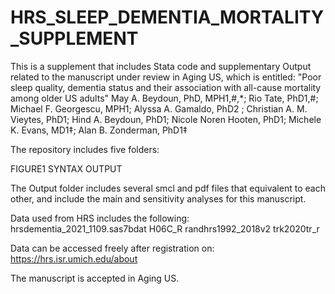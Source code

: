 # HRS_SLEEP_DEMENTIA_MORTALITY_SUPPLEMENT
This is a supplement that includes Stata code and supplementary Output related to the manuscript under review in Aging US, which is entitled:
"Poor sleep quality, dementia status and their association with all-cause mortality among older US adults"
May A. Beydoun, PhD, MPH1,#,*; Rio Tate, PhD1,#; Michael F. Georgescu, MPH1; Alyssa A. Gamaldo, PhD2 ; Christian A. M. Vieytes, PhD1; Hind A. Beydoun, PhD1; Nicole Noren Hooten, PhD1;  Michele K. Evans, MD1‡; Alan B. Zonderman, PhD1‡

The repository includes five folders:

FIGURE1
SYNTAX
OUTPUT

The Output folder includes several smcl and pdf files that equivalent to each other, and include the main and sensitivity analyses for this manuscript. 

Data used from HRS includes the following:
hrsdementia_2021_1109.sas7bdat
H06C_R
randhrs1992_2018v2
trk2020tr_r

Data can be accessed freely after registration on:
https://hrs.isr.umich.edu/about



The manuscript is accepted in Aging US. 




